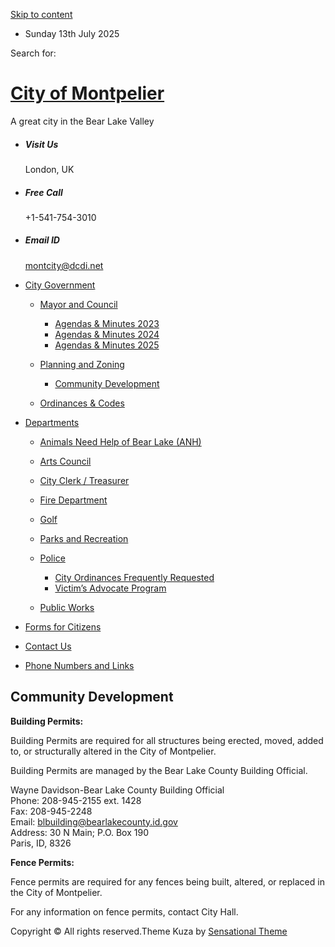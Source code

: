 [Skip to content](https://montpelier.id.gov/city-government/planning-and-zoning/community-development/)

- Sunday 13th July 2025

<!--THE END-->

Search for:

# [City of Montpelier](https://montpelier.id.gov)

A great city in the Bear Lake Valley

- ##### Visit Us
  
  London, UK
- ##### Free Call
  
  +1-541-754-3010
- ##### Email ID
  
  [montcity@dcdi.net](mailto:montcity@dcdi.net)

<!--THE END-->

- [City Government](https://montpelier.id.gov/city-government)
  
  - [Mayor and Council](https://montpelier.id.gov/city-government/mayor-and-council)
    
    - [Agendas &amp; Minutes 2023](https://montpelier.id.gov/city-government/mayor-and-council/agenda-minutes/agendas-and-minutes)
    - [Agendas &amp; Minutes 2024](https://montpelier.id.gov/city-government/mayor-and-council/agenda-minutes/agendas-minutes-2024)
    - [Agendas &amp; Minutes 2025](https://montpelier.id.gov/city-government/mayor-and-council/agenda-minutes/agendas-minutes-2025)
  - [Planning and Zoning](https://montpelier.id.gov/city-government/planning-and-zoning)
    
    - [Community Development](https://montpelier.id.gov/city-government/planning-and-zoning/community-development)
  - [Ordinances &amp; Codes](https://montpelier.id.gov/city-government/ordinances-codes)
- [Departments](https://montpelier.id.gov/departments-2)
  
  - [Animals Need Help of Bear Lake (ANH)](https://montpelier.id.gov/departments-2/animals-need-help-of-bear-lake-anh)
  - [Arts Council](https://montpelier.id.gov/departments-2/arts-council)
  - [City Clerk / Treasurer](https://montpelier.id.gov/departments-2/city-clerk-treasurer)
  - [Fire Department](https://montpelier.id.gov/departments-2/fire)
  - [Golf](https://montpelier.id.gov/departments-2/golf)
  - [Parks and Recreation](https://montpelier.id.gov/departments-2/parks-and-recreation)
  - [Police](https://montpelier.id.gov/departments-2/police)
    
    - [City Ordinances Frequently Requested](https://montpelier.id.gov/departments-2/police/city-ordinances-frequently-requested)
    - [Victim’s Advocate Program](https://montpelier.id.gov/departments-2/police/victims-advocate-program)
  - [Public Works](https://montpelier.id.gov/departments-2/sample-page)
- [Forms for Citizens](https://montpelier.id.gov/forms-for-citizens)
- [Contact Us](https://montpelier.id.gov/contact-us)
- [Phone Numbers and Links](https://montpelier.id.gov/resources)

## Community Development

**Building Permits:**

Building Permits are required for all structures being erected, moved, added to, or structurally altered in the City of Montpelier.

Building Permits are managed by the Bear Lake County Building Official.

Wayne Davidson-Bear Lake County Building Official  
Phone: 208-945-2155 ext. 1428  
Fax: 208-945-2248  
Email: blbuilding@bearlakecounty.id.gov  
Address: 30 N Main; P.O. Box 190  
Paris, ID, 8326

**Fence Permits:**

Fence permits are required for any fences being built, altered, or replaced in the City of Montpelier.

For any information on fence permits, contact City Hall.

Copyright © All rights reserved.Theme Kuza by [Sensational Theme](https://sensationaltheme.com)
